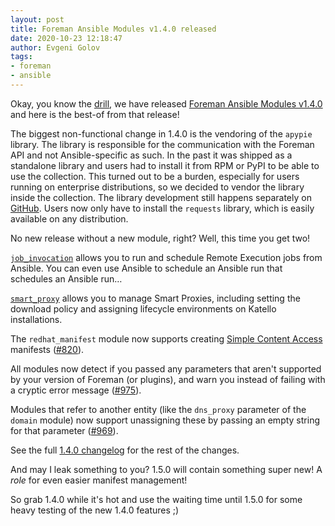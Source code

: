 ```yaml
---
layout: post
title: Foreman Ansible Modules v1.4.0 released
date: 2020-10-23 12:18:47
author: Evgeni Golov
tags:
- foreman
- ansible
---
```


Okay, you know the [drill](/2020/09/foreman-ansible-modules-v130-released.html), we have released [Foreman Ansible Modules v1.4.0](https://galaxy.ansible.com/theforeman/foreman) and here is the best-of from that release!

<!--more-->

The biggest non-functional change in 1.4.0 is the vendoring of the `apypie` library. The library is responsible for the communication with the Foreman API and not Ansible-specific as such. In the past it was shipped as a standalone library and users had to install it from RPM or PyPI to be able to use the collection. This turned out to be a burden, especially for users running on enterprise distributions, so we decided to vendor the library inside the collection. The library development still happens separately on [GitHub](https://github.com/Apipie/apypie). Users now only have to install the `requests` library, which is easily available on any distribution.

No new release without a new module, right? Well, this time you get two!

[`job_invocation`](https://theforeman.github.io/foreman-ansible-modules/v1.4.0/plugins/job_invocation_module.html) allows you to run and schedule Remote Execution jobs from Ansible. You can even use Ansible to schedule an Ansible run that schedules an Ansible run…

[`smart_proxy`](https://theforeman.github.io/foreman-ansible-modules/v1.4.0/plugins/smart_proxy_module.html) allows you to manage Smart Proxies, including setting the download policy and assigning lifecycle environments on Katello installations.

The `redhat_manifest` module now supports creating [Simple Content Access](https://access.redhat.com/articles/simple-content-access) manifests ([#820](https://github.com/theforeman/foreman-ansible-modules/issues/820)).

All modules now detect if you passed any parameters that aren't supported by your version of Foreman (or plugins), and warn you instead of failing with a cryptic error message ([#975](https://github.com/theforeman/foreman-ansible-modules/issues/975)).

Modules that refer to another entity (like the `dns_proxy` parameter of the `domain` module) now support unassigning these by passing an empty string for that parameter ([#969](https://github.com/theforeman/foreman-ansible-modules/issues/969)).

See the full [1.4.0 changelog](https://theforeman.github.io/foreman-ansible-modules/v1.4.0/CHANGELOG.html) for the rest of the changes.

And may I leak something to you? 1.5.0 will contain something super new! A *role* for even easier manifest management!

So grab 1.4.0 while it's hot and use the waiting time until 1.5.0 for some heavy testing of the new 1.4.0 features ;)
